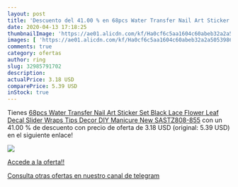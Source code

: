 ```yaml
---
layout: post
title: 'Descuento del 41.00 % en 68pcs Water Transfer Nail Art Sticker Se'
date: 2020-04-13 17:18:25
thumbnailImage: 'https://ae01.alicdn.com/kf/Ha0cf6c5aa1604c60abeb32a2a5053986z/68pcs-Water-Transfer-Nail-Art-Sticker-Set-Black-Lace-Flower-Leaf-Decal-Slider-Wraps-Tips-Decor.jpg_350x350._SL200_.jpg'
images: [ 'https://ae01.alicdn.com/kf/Ha0cf6c5aa1604c60abeb32a2a5053986z/68pcs-Water-Transfer-Nail-Art-Sticker-Set-Black-Lace-Flower-Leaf-Decal-Slider-Wraps-Tips-Decor.jpg_350x350._SL200_.jpg' ]
comments: true
category: ofertas
author: ring
slug: 32985791702
description:
actualPrice: 3.18 USD
comparePrice: 5.39 USD
inStock: true
---
```


Tienes [68pcs Water Transfer Nail Art Sticker Set Black Lace Flower Leaf Decal Slider Wraps Tips Decor DIY Manicure New SASTZ808-855](https://www.amazon.com/dp/32985791702/?tag=redken08-20) con un 41.00 % de descuento con precio de oferta de 3.18 USD (original: 5.39 USD) en el siguiente enlace!

[![](https://ae01.alicdn.com/kf/Ha0cf6c5aa1604c60abeb32a2a5053986z/68pcs-Water-Transfer-Nail-Art-Sticker-Set-Black-Lace-Flower-Leaf-Decal-Slider-Wraps-Tips-Decor.jpg_350x350._SL200_.jpg)](https://www.amazon.com/dp/32985791702/?tag=redken08-20)

[Accede a la oferta!!](https://www.amazon.com/dp/32985791702/?tag=redken08-20)

[Consulta otras ofertas en nuestro canal de telegram](https://t.me/s/ofertas25)
